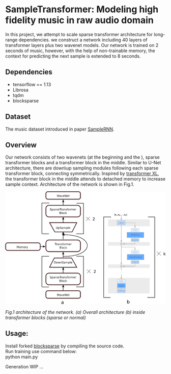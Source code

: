 # SampleTransformer: Modeling high fidelity music in raw audio domain
In this project, we attempt to scale sparse transformer architecture for long-range dependencies. we construct a network including 40 layers of transformer layers plus two wavenet models.  Our network is trained on 2 seconds of music, however, with the help of non-trainable memory, the context for predicting the next sample is extended to 8 seconds.   

## Dependencies

* tensorflow == 1.13
* Librosa
* tqdm
* blocksparse

## Dataset

The music dataset introduced in paper [SampleRNN](https://arxiv.org/abs/1612.07837).

## Overview

Our network consists of two wavenets (at the beginning and the ), sparse transformer blocks and a transformer block in the middle. Similar to U-Net architecture, there are down\up sampling modules following each sparse transformer block,  connecting symmetrically. Inspired by [transformer XL](https://arxiv.org/abs/1901.02860), the transformer block in the middle attends to detached memory to increase sample context. Architecture of the network is shown in Fig.1.

![arch](images/arch.png)

*Fig.1 architecture of the network. (a) Overall architecture (b) inside transformer blocks (sparse or normal)*


## Usage:

Install forked [blocksparse](https://github.com/hamedhaghighi/blocksparse) by compiling the source code.  
Run training use command below:  
    python main.py
    
Generation WIP ...
